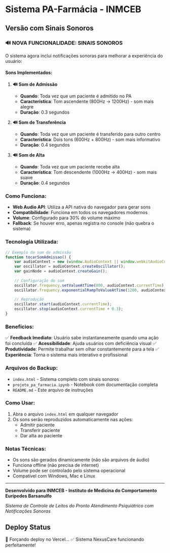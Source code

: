 # Sistema PA-Farmácia - INMCEB
## Versão com Sinais Sonoros

### 🔊 **NOVA FUNCIONALIDADE: SINAIS SONOROS**

O sistema agora inclui notificações sonoras para melhorar a experiência do usuário:

#### **Sons Implementados:**

1. **🔊 Som de Admissão**
   - **Quando**: Toda vez que um paciente é admitido no PA
   - **Característica**: Tom ascendente (800Hz → 1200Hz) - som mais alegre
   - **Duração**: 0.3 segundos

2. **🔊 Som de Transferência**
   - **Quando**: Toda vez que um paciente é transferido para outro centro
   - **Característica**: Dois tons (600Hz + 800Hz) - som mais informativo
   - **Duração**: 0.4 segundos

3. **🔊 Som de Alta**
   - **Quando**: Toda vez que um paciente recebe alta
   - **Característica**: Tom descendente (1000Hz → 400Hz) - som mais suave
   - **Duração**: 0.4 segundos

### **Como Funciona:**

- **Web Audio API**: Utiliza a API nativa do navegador para gerar sons
- **Compatibilidade**: Funciona em todos os navegadores modernos
- **Volume**: Configurado para 30% do volume máximo
- **Fallback**: Se houver erro, apenas registra no console (não quebra o sistema)

### **Tecnologia Utilizada:**

```javascript
// Exemplo do som de admissão
function tocarSomAdmissao() {
    var audioContext = new (window.AudioContext || window.webkitAudioContext)();
    var oscillator = audioContext.createOscillator();
    var gainNode = audioContext.createGain();
    
    // Configuração do som
    oscillator.frequency.setValueAtTime(800, audioContext.currentTime);
    oscillator.frequency.exponentialRampToValueAtTime(1200, audioContext.currentTime + 0.3);
    
    // Reprodução
    oscillator.start(audioContext.currentTime);
    oscillator.stop(audioContext.currentTime + 0.3);
}
```

### **Benefícios:**

✅ **Feedback Imediato**: Usuário sabe instantaneamente quando uma ação foi concluída
✅ **Acessibilidade**: Ajuda usuários com deficiência visual
✅ **Produtividade**: Permite trabalhar sem olhar constantemente para a tela
✅ **Experiência**: Torna o sistema mais interativo e profissional

### **Arquivos do Backup:**

- `index.html` - Sistema completo com sinais sonoros
- `projeto_pa_farmacia.ipynb` - Notebook com documentação completa
- `README.md` - Este arquivo de instruções

### **Como Usar:**

1. Abra o arquivo `index.html` em qualquer navegador
2. Os sons serão reproduzidos automaticamente nas ações:
   - Admitir paciente
   - Transferir paciente  
   - Dar alta ao paciente

### **Notas Técnicas:**

- Os sons são gerados dinamicamente (não são arquivos de áudio)
- Funciona offline (não precisa de internet)
- Volume pode ser controlado pelo sistema operacional
- Compatível com Windows, Mac e Linux

---

**Desenvolvido para INMCEB - Instituto de Medicina do Comportamento Eurípedes Barsanulfo**

*Sistema de Controle de Leitos do Pronto Atendimento Psiquiátrico com Notificações Sonoras*

   
   ## Deploy Status
   🚀 Forçando deploy no Vercel...
   ✅ Sistema NexusCare funcionando perfeitamente!

